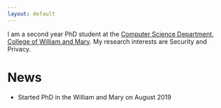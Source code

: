 ```yaml
---
layout: default
---
```


I am a second year PhD student at the <a href="https://www.wm.edu/as/computerscience/"> Computer Science Department, College of William and Mary</a>. My research interests are Security and Privacy.

# News

- Started PhD in the William and Mary on August 2019
